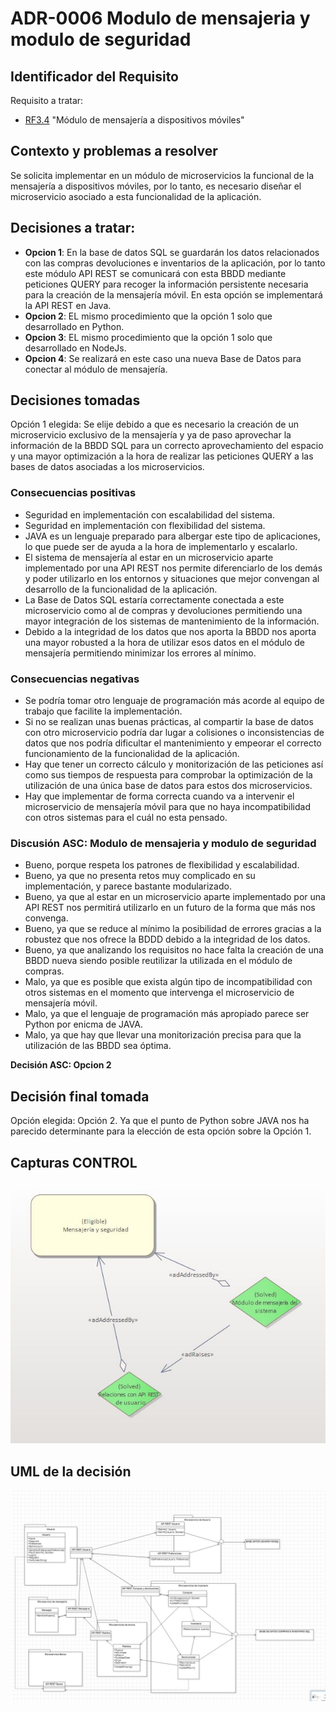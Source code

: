 # ADR-0006 Modulo de mensajeria y modulo de seguridad

## Identificador del Requisito

Requisito a tratar: 
* [RF3.4](../Requisitos/rf3.4.md) "Módulo de mensajería a dispositivos móviles"


## Contexto y problemas a resolver

Se solicita implementar en un módulo de microservicios la funcional de la mensajería a dispositivos móviles, por lo tanto, es necesario diseñar el microservicio asociado a esta funcionalidad de la aplicación.

## Decisiones a tratar:

* **Opcion 1**:  En la base de datos SQL se guardarán los datos relacionados con las compras devoluciones e inventarios de la aplicación, por lo tanto este módulo API REST se comunicará con esta BBDD mediante peticiones QUERY para recoger la información persistente necesaria para la creación de la mensajería móvil. En esta opción se implementará la API REST en Java.
* **Opcion 2**:  EL mismo procedimiento que la opción 1 solo que desarrollado en Python.
* **Opcion 3**: EL mismo procedimiento que la opción 1 solo que desarrollado en NodeJs.
* **Opcion 4**: Se realizará en este caso una nueva Base de Datos para conectar al módulo de mensajería.




## Decisiones tomadas

Opción 1 elegida: Se elije debido a que es necesario la creación de un microservicio exclusivo de la mensajería y ya de paso aprovechar la información de la BBDD SQL para un correcto aprovechamiento del espacio y una mayor optimización a la hora de realizar las peticiones QUERY a las bases de datos asociadas a los microservicios.


### Consecuencias positivas <!-- optional -->

* Seguridad en implementación con escalabilidad del sistema.
* Seguridad en implementación con flexibilidad del sistema.
* JAVA es un lenguaje preparado para albergar este tipo de aplicaciones, lo que puede ser de ayuda a la hora de implementarlo y escalarlo.
* El sistema de mensajería al estar en un microservicio aparte implementado por una API REST nos permite diferenciarlo de los demás y poder utilizarlo en los entornos y situaciones que mejor convengan al desarrollo de la funcionalidad de la aplicación.
* La Base de Datos SQL estaría correctamente conectada a este microservicio como al de compras y devoluciones permitiendo una mayor integración de los sistemas de mantenimiento de la información.
* Debido a la integridad de los datos que nos aporta la BBDD nos aporta una mayor robusted a la hora de utilizar esos datos en el módulo de mensajería permitiendo minimizar los errores al mínimo.

### Consecuencias negativas <!-- optional -->

* Se podría tomar otro lenguaje de programación más acorde al equipo de trabajo que facilite la implementación.
* Si no se realizan unas buenas prácticas, al compartir la base de datos con otro microservicio podría dar lugar a colisiones o inconsistencias de datos que nos podría dificultar el mantenimiento y empeorar el correcto funcionamiento de la funcionalidad de la aplicación.
* Hay que tener un correcto cálculo y monitorización de las peticiones así como sus tiempos de respuesta para comprobar la optimización de la utilización de una única base de datos para estos dos microservicios.
* Hay que implementar de forma correcta cuando va a intervenir el microservicio de mensajería móvil para que no haya incompatibilidad con otros sistemas para el cuál no esta pensado.

### Discusión ASC: Modulo de mensajeria y modulo de seguridad

+ Bueno, porque respeta los patrones de flexibilidad y escalabilidad.
+ Bueno, ya que no presenta retos muy complicado en su implementación, y parece bastante modularizado.
+ Bueno, ya que al estar en un microservicio aparte implementado por una API REST nos permitirá utilizarlo en un futuro de la forma que más nos convenga.
+ Bueno, ya que se reduce al mínimo la posibilidad de errores gracias a la robustez que nos ofrece la BDDD debido a la integridad de los datos.
+ Bueno, ya que analizando los requisitos no hace falta la creación de una BBDD nueva siendo posible reutilizar la utilizada en el módulo de compras.
+ Malo, ya que es posible que exista algún tipo de incompatibilidad con otros sistemas en el momento que intervenga el microservicio de mensajería móvil.
+ Malo, ya que el lenguaje de programación más apropiado parece ser Python por enicma de JAVA.
+ Malo, ya que hay que llevar una monitorización precisa para que la utilización de las BBDD sea óptima.

**Decisión ASC: Opcion 2**

## Decisión final tomada

Opción elegida: Opción 2. Ya que el punto de Python sobre JAVA nos ha parecido determinante para la elección de esta opción sobre la Opción 1.

## Capturas CONTROL 

![D0006](../capturasadmentor/D0006.JPG)

## UML de la decisión

![UML-w2](../uml/D0006uml.JPG)




